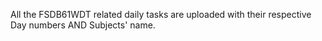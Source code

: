 All the FSDB61WDT related daily tasks are uploaded with their respective Day numbers AND Subjects' name.
